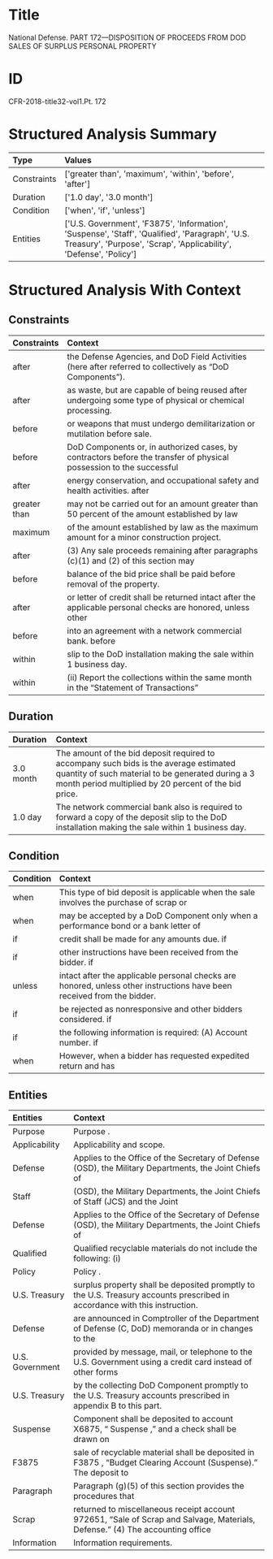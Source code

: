 # Title

 National Defense. PART 172—DISPOSITION OF PROCEEDS FROM DOD SALES OF SURPLUS PERSONAL PROPERTY


# ID

 CFR-2018-title32-vol1.Pt. 172


# Structured Analysis Summary

| Type        | Values                                                                                                                                                                |
|:------------|:----------------------------------------------------------------------------------------------------------------------------------------------------------------------|
| Constraints | ['greater than', 'maximum', 'within', 'before', 'after']                                                                                                              |
| Duration    | ['1.0 day', '3.0 month']                                                                                                                                              |
| Condition   | ['when', 'if', 'unless']                                                                                                                                              |
| Entities    | ['U.S. Government', 'F3875', 'Information', 'Suspense', 'Staff', 'Qualified', 'Paragraph', 'U.S. Treasury', 'Purpose', 'Scrap', 'Applicability', 'Defense', 'Policy'] |


# Structured Analysis With Context

 


## Constraints

| Constraints   | Context                                                                                                                |
|:--------------|:-----------------------------------------------------------------------------------------------------------------------|
| after         | the Defense Agencies, and DoD Field Activities (here after  referred to collectively as &#8220;DoD Components&#8221;). |
| after         | as waste, but are capable of being reused after  undergoing some type of physical or chemical processing.              |
| before        | or weapons that must undergo demilitarization or mutilation before  sale.                                              |
| before        | DoD Components or, in authorized cases, by contractors before the transfer of physical possession to the successful    |
| after         | energy conservation, and occupational safety and health activities. after                                              |
| greater than  | may not be carried out for an amount greater than 50 percent of the amount established by law                          |
| maximum       | of the amount established by law as the maximum  amount for a minor construction project.                              |
| after         | (3) Any sale proceeds remaining  after paragraphs (c)(1) and (2) of this section may                                   |
| before        | balance of the bid price shall be paid before  removal of the property.                                                |
| after         | or letter of credit shall be returned intact after the applicable personal checks are honored, unless other            |
| before        | into an agreement with a network commercial bank. before                                                               |
| within        | slip to the DoD installation making the sale within  1 business day.                                                   |
| within        | (ii) Report the collections  within the same month in the &#8220;Statement of Transactions&#8221;                      |


## Duration

| Duration   | Context                                                                                                                                                                                             |
|:-----------|:----------------------------------------------------------------------------------------------------------------------------------------------------------------------------------------------------|
| 3.0 month  | The amount of the bid deposit required to accompany such bids is the average estimated quantity of such material to be generated during a 3 month period multiplied by 20 percent of the bid price. |
| 1.0 day    | The network commercial bank also is required to forward a copy of the deposit slip to the DoD installation making the sale within 1 business day.                                                   |


## Condition

| Condition   | Context                                                                                                                 |
|:------------|:------------------------------------------------------------------------------------------------------------------------|
| when        | This type of bid deposit is applicable  when the sale involves the purchase of scrap or                                 |
| when        | may be accepted by a DoD Component only when a performance bond or a bank letter of                                     |
| if          | credit shall be made for any amounts due. if                                                                            |
| if          | other instructions have been received from the bidder. if                                                               |
| unless      | intact after the applicable personal checks are honored, unless  other instructions have been received from the bidder. |
| if          | be rejected as nonresponsive and other bidders considered. if                                                           |
| if          | the following information is required: (A) Account number. if                                                           |
| when        | However,  when a bidder has requested expedited return and has                                                          |


## Entities

| Entities        | Context                                                                                                                                  |
|:----------------|:-----------------------------------------------------------------------------------------------------------------------------------------|
| Purpose         | Purpose .                                                                                                                                |
| Applicability   | Applicability  and scope.                                                                                                                |
| Defense         | Applies to the Office of the Secretary of Defense (OSD), the Military Departments, the Joint Chiefs of                                   |
| Staff           | (OSD), the Military Departments, the Joint Chiefs of Staff  (JCS) and the Joint                                                          |
| Defense         | Applies to the Office of the Secretary of Defense (OSD), the Military Departments, the Joint Chiefs of                                   |
| Qualified       | Qualified recyclable materials do not include the following: (i)                                                                         |
| Policy          | Policy .                                                                                                                                 |
| U.S. Treasury   | surplus property shall be deposited promptly to the U.S. Treasury  accounts prescribed in accordance with this instruction.              |
| Defense         | are announced in Comptroller of the Department of Defense (C, DoD) memoranda or in changes to the                                        |
| U.S. Government | provided by message, mail, or telephone to the U.S. Government using a credit card instead of other forms                                |
| U.S. Treasury   | by the collecting DoD Component promptly to the U.S. Treasury  accounts prescribed in appendix B to this part.                           |
| Suspense        | Component shall be deposited to account X6875, &#8220; Suspense ,&#8221; and a check shall be drawn on                                   |
| F3875           | sale of recyclable material shall be deposited in F3875 , &#8220;Budget Clearing Account (Suspense).&#8221; The deposit to               |
| Paragraph       | Paragraph (g)(5) of this section provides the procedures that                                                                            |
| Scrap           | returned to miscellaneous receipt account 972651, &#8220;Sale of Scrap and Salvage, Materials, Defense.&#8221; (4) The accounting office |
| Information     | Information  requirements.                                                                                                               |


